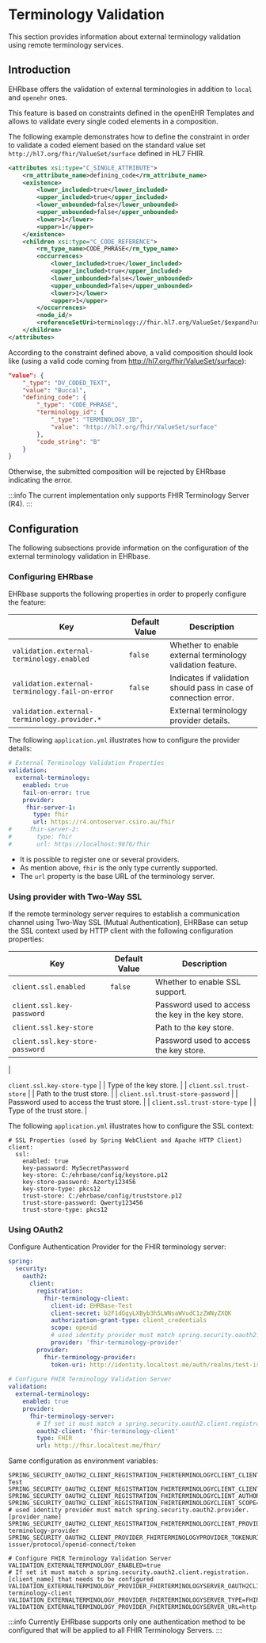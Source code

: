 # Terminology Validation

This section provides information about external terminology validation using remote terminology services.

## Introduction

EHRbase offers the validation of external terminologies in addition to `local` and `openehr` ones.

This feature is based on constraints defined in the openEHR Templates and allows to validate every single coded elements in a composition.

The following example demonstrates how to define the constraint in order to validate a coded element based on the standard value set `http://hl7.org/fhir/ValueSet/surface` defined in HL7 FHIR.

```xml
<attributes xsi:type="C_SINGLE_ATTRIBUTE">
    <rm_attribute_name>defining_code</rm_attribute_name>
    <existence>
        <lower_included>true</lower_included>
        <upper_included>true</upper_included>
        <lower_unbounded>false</lower_unbounded>
        <upper_unbounded>false</upper_unbounded>
        <lower>1</lower>
        <upper>1</upper>
    </existence>
    <children xsi:type="C_CODE_REFERENCE">
        <rm_type_name>CODE_PHRASE</rm_type_name>
        <occurrences>
            <lower_included>true</lower_included>
            <upper_included>true</upper_included>
            <lower_unbounded>false</lower_unbounded>
            <upper_unbounded>false</upper_unbounded>
            <lower>1</lower>
            <upper>1</upper>
        </occurrences>
        <node_id/>
        <referenceSetUri>terminology://fhir.hl7.org/ValueSet/$expand?url=http://hl7.org/fhir/ValueSet/surface</referenceSetUri>
    </children>
</attributes>
```

According to the constraint defined above, a valid composition should look like (using a valid code coming from http://hl7.org/fhir/ValueSet/surface):

```json
"value": {
    "_type": "DV_CODED_TEXT",
    "value": "Buccal",
    "defining_code": {
        "_type": "CODE_PHRASE",
        "terminology_id": {
            "_type": "TERMINOLOGY_ID",
            "value": "http://hl7.org/fhir/ValueSet/surface"
        },
        "code_string": "B"
    }
}
```

Otherwise, the submitted composition will be rejected by EHRbase indicating the error.

:::info
The current implementation only supports FHIR Terminology Server (R4).
:::

## Configuration

The following subsections provide information on the configuration of the external terminology validation in EHRbase.

### Configuring EHRbase

EHRbase supports the following properties in order to properly configure the feature:

| Key                                             | Default Value | Description                                                      |
| ------------------------------------------------|---------------|------------------------------------------------------------------|
| `validation.external-terminology.enabled`       | `false`       | Whether to enable external terminology validation feature.       |
| `validation.external-terminology.fail-on-error` | `false`       | Indicates if validation should pass in case of connection error. |
| `validation.external-terminology.provider.*`    |               | External terminology provider details.                           |

The following `application.yml` illustrates how to configure the provider details:

```yaml
# External Terminology Validation Properties
validation:
  external-terminology:
    enabled: true
    fail-on-error: true
    provider:
     fhir-server-1:
       type: fhir
       url: https://r4.ontoserver.csiro.au/fhir
#     fhir-server-2:
#       type: fhir
#       url: https://localhost:9876/fhir
```

* It is possible to register one or several providers.
* As mention above, `fhir` is the only type currently supported.
* The `url` property is the base URL of the terminology server.

### Using provider with Two-Way SSL

If the remote terminology server requires to establish a communication channel using Two-Way SSL (Mutual Authentication), EHRBase can setup the SSL context used by HTTP client with the following configuration properties:

| Key                               | Default Value | Description                                           |
| ----------------------------------|---------------|-------------------------------------------------------|
| `client.ssl.enabled`              | `false`       | Whether to enable SSL support.                        |
| `client.ssl.key-password`         |               | Password used to access the key in the key store.     |
| `client.ssl.key-store`            |               | Path to the key store.                                |
| `client.ssl.key-store-password`   |               | Password used to access the key store.                |
|

 `client.ssl.key-store-type`       |               | Type of the key store.                                |
| `client.ssl.trust-store`          |               | Path to the trust store.                              |
| `client.ssl.trust-store-password` |               | Password used to access the trust store.              |
| `client.ssl.trust-store-type`     |               | Type of the trust store.                              |

The following `application.yml` illustrates how to configure the SSL context:

```
# SSL Properties (used by Spring WebClient and Apache HTTP Client)
client:
  ssl:
    enabled: true
    key-password: MySecretPassword
    key-store: C:/ehrbase/config/keystore.p12
    key-store-password: Azerty123456
    key-store-type: pkcs12
    trust-store: C:/ehrbase/config/truststore.p12
    trust-store-password: Qwerty123456
    trust-store-type: pkcs12
```

### Using OAuth2


Configure Authentication Provider for the FHIR terminology server:
```yaml
spring:
  security:
    oauth2:
      client:
        registration:
          fhir-terminology-client:
            client-id: EHRBase-Test
            client-secret: b2F1dGgyLXByb3h5LWNsaWVudC1zZWNyZXQK
            authorization-grant-type: client_credentials
            scope: openid
            # used identity provider must match spring.security.oauth2.provider.[provider_name]
            provider: 'fhir-terminology-provider'
        provider:
          fhir-terminology-provider:
            token-uri: http://identity.localtest.me/auth/realms/test-issuer/protocol/openid-connect/token
 
# Configure FHIR Terminology Validation Server
validation:
  external-terminology:
    enabled: true
    provider:
      fhir-terminology-server:
        # If set it must match a spring.security.oauth2.client.registration.[client_name] that needs to be configured
        oauth2-client: 'fhir-terminology-client'
        type: FHIR
        url: http://fhir.localtest.me/fhir/
```

Same configuration as environment variables:
```properties
SPRING_SECURITY_OAUTH2_CLIENT_REGISTRATION_FHIRTERMINOLOGYCLIENT_CLIENTID=EHRBase-Test
SPRING_SECURITY_OAUTH2_CLIENT_REGISTRATION_FHIRTERMINOLOGYCLIENT_CLIENTSECRET=b2F1dGgyLXByb3h5LWNsaWVudC1zZWNyZXQK
SPRING_SECURITY_OAUTH2_CLIENT_REGISTRATION_FHIRTERMINOLOGYCLIENT_AUTHORIZATIONGRANTTYPE=client_credentials
SPRING_SECURITY_OAUTH2_CLIENT_REGISTRATION_FHIRTERMINOLOGYCLIENT_SCOPE=openid
# used identity provider must match spring.security.oauth2.provider.[provider_name]
SPRING_SECURITY_OAUTH2_CLIENT_REGISTRATION_FHIRTERMINOLOGYCLIENT_PROVIDER=fhir-terminology-provider
SPRING_SECURITY_OAUTH2_CLIENT_PROVIDER_FHIRTERMINOLOGYPROVIDER_TOKENURI=http://identity.localtest.me/auth/realms/test-issuer/protocol/openid-connect/token
 
# Configure FHIR Terminology Validation Server
VALIDATION_EXTERNALTERMINOLOGY_ENABLED=true
# If set it must match a spring.security.oauth2.client.registration.[client_name] that needs to be configured
VALIDATION_EXTERNALTERMINOLOGY_PROVIDER_FHIRTERMINOLOGYSERVER_OAUTH2CLIENT=fhir-terminology-client
VALIDATION_EXTERNALTERMINOLOGY_PROVIDER_FHIRTERMINOLOGYSERVER_TYPE=FHIR
VALIDATION_EXTERNALTERMINOLOGY_PROVIDER_FHIRTERMINOLOGYSERVER_URL=http://fhir.localtest.me/fhir/
```

:::info
Currently EHRbase supports only one authentication method to be configured that will be applied to all FHIR Terminology Servers.
:::

